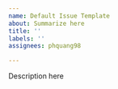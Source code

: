 ```yaml
---
name: Default Issue Template
about: Summarize here
title: ''
labels: ''
assignees: phquang98

---
```


Description here
